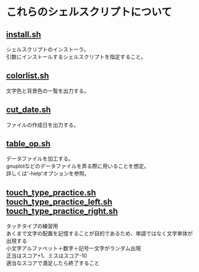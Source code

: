 これらのシェルスクリプトについて
====

[install.sh](install.sh)
----
シェルスクリプトのインストーラ。<br>
引数にインストールするシェルスクリプトを指定すること。

[colorlist.sh](colorlist.sh)
----
文字色と背景色の一覧を出力する。

[cut_date.sh](cut_date.sh)
----
ファイルの作成日を出力する。

[table_op.sh](table_op.sh)
----
データファイルを加工する。<br>
gnuplotなどのデータファイルを弄る際に用いることを想定。<br>
詳しくは'-help'オプションを参照。

[touch\_type\_practice.sh](touch_type_practice.sh)
[touch\_type\_practice\_left.sh](touch_type_practice_left.sh)
[touch\_type\_practice\_right.sh](touch_type_practice_right.sh)
----
タッチタイプの練習用<br>
あくまで文字の配置を記憶することが目的であるため、単語ではなく文字単体が出現する<br>
小文字アルファベット＋数字＋記号一文字がランダム出現<br>
正当はスコア+1、ミスはスコア-10<br>
適当なスコアで満足したら終了すること<br>
